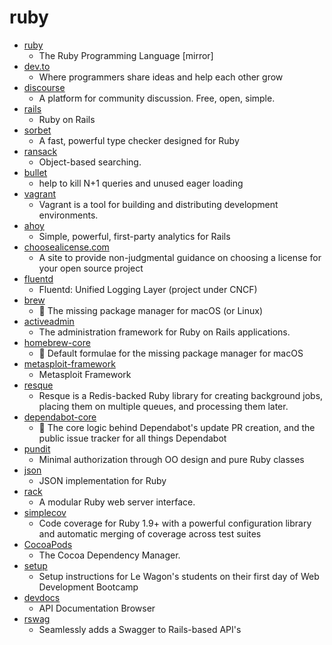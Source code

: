 # ruby
- [ruby](https://github.com/ruby/ruby)
  - The Ruby Programming Language [mirror]
- [dev.to](https://github.com/thepracticaldev/dev.to)
  - Where programmers share ideas and help each other grow
- [discourse](https://github.com/discourse/discourse)
  - A platform for community discussion. Free, open, simple.
- [rails](https://github.com/rails/rails)
  - Ruby on Rails
- [sorbet](https://github.com/sorbet/sorbet)
  - A fast, powerful type checker designed for Ruby
- [ransack](https://github.com/activerecord-hackery/ransack)
  - Object-based searching.
- [bullet](https://github.com/flyerhzm/bullet)
  - help to kill N+1 queries and unused eager loading
- [vagrant](https://github.com/hashicorp/vagrant)
  - Vagrant is a tool for building and distributing development environments.
- [ahoy](https://github.com/ankane/ahoy)
  - Simple, powerful, first-party analytics for Rails
- [choosealicense.com](https://github.com/github/choosealicense.com)
  - A site to provide non-judgmental guidance on choosing a license for your open source project
- [fluentd](https://github.com/fluent/fluentd)
  - Fluentd: Unified Logging Layer (project under CNCF)
- [brew](https://github.com/Homebrew/brew)
  - 🍺 The missing package manager for macOS (or Linux)
- [activeadmin](https://github.com/activeadmin/activeadmin)
  - The administration framework for Ruby on Rails applications.
- [homebrew-core](https://github.com/Homebrew/homebrew-core)
  - 🍻 Default formulae for the missing package manager for macOS
- [metasploit-framework](https://github.com/rapid7/metasploit-framework)
  - Metasploit Framework
- [resque](https://github.com/resque/resque)
  - Resque is a Redis-backed Ruby library for creating background jobs, placing them on multiple queues, and processing them later.
- [dependabot-core](https://github.com/dependabot/dependabot-core)
  - 🤖 The core logic behind Dependabot's update PR creation, and the public issue tracker for all things Dependabot
- [pundit](https://github.com/varvet/pundit)
  - Minimal authorization through OO design and pure Ruby classes
- [json](https://github.com/flori/json)
  - JSON implementation for Ruby
- [rack](https://github.com/rack/rack)
  - A modular Ruby web server interface.
- [simplecov](https://github.com/colszowka/simplecov)
  - Code coverage for Ruby 1.9+ with a powerful configuration library and automatic merging of coverage across test suites
- [CocoaPods](https://github.com/CocoaPods/CocoaPods)
  - The Cocoa Dependency Manager.
- [setup](https://github.com/lewagon/setup)
  - Setup instructions for Le Wagon's students on their first day of Web Development Bootcamp
- [devdocs](https://github.com/freeCodeCamp/devdocs)
  - API Documentation Browser
- [rswag](https://github.com/rswag/rswag)
  - Seamlessly adds a Swagger to Rails-based API's
